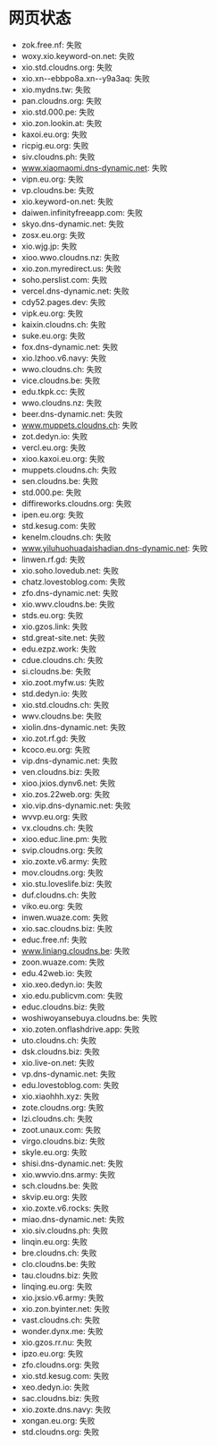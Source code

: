 # 网页状态
- zok.free.nf: 失败
- woxy.xio.keyword-on.net: 失败
- xio.std.cloudns.org: 失败
- xio.xn--ebbpo8a.xn--y9a3aq: 失败
- xio.mydns.tw: 失败
- pan.cloudns.org: 失败
- xio.std.000.pe: 失败
- xio.zon.lookin.at: 失败
- kaxoi.eu.org: 失败
- ricpig.eu.org: 失败
- siv.cloudns.ph: 失败
- www.xiaomaomi.dns-dynamic.net: 失败
- vipn.eu.org: 失败
- vp.cloudns.be: 失败
- xio.keyword-on.net: 失败
- daiwen.infinityfreeapp.com: 失败
- skyo.dns-dynamic.net: 失败
- zosx.eu.org: 失败
- xio.wjg.jp: 失败
- xioo.wwo.cloudns.nz: 失败
- xio.zon.myredirect.us: 失败
- soho.perslist.com: 失败
- vercel.dns-dynamic.net: 失败
- cdy52.pages.dev: 失败
- vipk.eu.org: 失败
- kaixin.cloudns.ch: 失败
- suke.eu.org: 失败
- fox.dns-dynamic.net: 失败
- xio.lzhoo.v6.navy: 失败
- wwo.cloudns.ch: 失败
- vice.cloudns.be: 失败
- edu.tkpk.cc: 失败
- wwo.cloudns.nz: 失败
- beer.dns-dynamic.net: 失败
- www.muppets.cloudns.ch: 失败
- zot.dedyn.io: 失败
- vercl.eu.org: 失败
- xioo.kaxoi.eu.org: 失败
- muppets.cloudns.ch: 失败
- sen.cloudns.be: 失败
- std.000.pe: 失败
- diffireworks.cloudns.org: 失败
- ipen.eu.org: 失败
- std.kesug.com: 失败
- kenelm.cloudns.ch: 失败
- www.yiluhuohuadaishadian.dns-dynamic.net: 失败
- linwen.rf.gd: 失败
- xio.soho.lovedub.net: 失败
- chatz.lovestoblog.com: 失败
- zfo.dns-dynamic.net: 失败
- xio.wwv.cloudns.be: 失败
- stds.eu.org: 失败
- xio.gzos.link: 失败
- std.great-site.net: 失败
- edu.ezpz.work: 失败
- cdue.cloudns.ch: 失败
- si.cloudns.be: 失败
- xio.zoot.myfw.us: 失败
- std.dedyn.io: 失败
- xio.std.cloudns.ch: 失败
- wwv.cloudns.be: 失败
- xiolin.dns-dynamic.net: 失败
- xio.zot.rf.gd: 失败
- kcoco.eu.org: 失败
- vip.dns-dynamic.net: 失败
- ven.cloudns.biz: 失败
- xioo.jxios.dynv6.net: 失败
- xio.zos.22web.org: 失败
- xio.vip.dns-dynamic.net: 失败
- wvvp.eu.org: 失败
- vx.cloudns.ch: 失败
- xioo.educ.line.pm: 失败
- svip.cloudns.org: 失败
- xio.zoxte.v6.army: 失败
- mov.cloudns.org: 失败
- xio.stu.loveslife.biz: 失败
- duf.cloudns.ch: 失败
- viko.eu.org: 失败
- inwen.wuaze.com: 失败
- xio.sac.cloudns.biz: 失败
- educ.free.nf: 失败
- www.liniang.cloudns.be: 失败
- zoon.wuaze.com: 失败
- edu.42web.io: 失败
- xio.xeo.dedyn.io: 失败
- xio.edu.publicvm.com: 失败
- educ.cloudns.biz: 失败
- woshiwoyansebuya.cloudns.be: 失败
- xio.zoten.onflashdrive.app: 失败
- uto.cloudns.ch: 失败
- dsk.cloudns.biz: 失败
- xio.live-on.net: 失败
- vp.dns-dynamic.net: 失败
- edu.lovestoblog.com: 失败
- xio.xiaohhh.xyz: 失败
- zote.cloudns.org: 失败
- lzi.cloudns.ch: 失败
- zoot.unaux.com: 失败
- virgo.cloudns.biz: 失败
- skyle.eu.org: 失败
- shisi.dns-dynamic.net: 失败
- xio.wwvio.dns.army: 失败
- sch.cloudns.be: 失败
- skvip.eu.org: 失败
- xio.zoxte.v6.rocks: 失败
- miao.dns-dynamic.net: 失败
- xio.siv.cloudns.ph: 失败
- linqin.eu.org: 失败
- bre.cloudns.ch: 失败
- clo.cloudns.be: 失败
- tau.cloudns.biz: 失败
- linqing.eu.org: 失败
- xio.jxsio.v6.army: 失败
- xio.zon.byinter.net: 失败
- vast.cloudns.ch: 失败
- wonder.dynx.me: 失败
- xio.gzos.rr.nu: 失败
- ipzo.eu.org: 失败
- zfo.cloudns.org: 失败
- xio.std.kesug.com: 失败
- xeo.dedyn.io: 失败
- sac.cloudns.biz: 失败
- xio.zoxte.dns.navy: 失败
- xongan.eu.org: 失败
- std.cloudns.org: 失败
